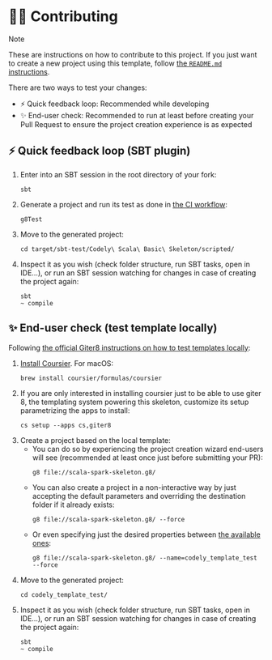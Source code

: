 # 🧑‍💻 Contributing

> [!NOTE]
> These are instructions on how to contribute to this project.
> If you just want to create a new project using this template, follow [the `README.md` instructions](README.md).

There are two ways to test your changes:

- ⚡ Quick feedback loop: Recommended while developing
- ✨ End-user check: Recommended to run at least before creating your Pull Request to ensure the project creation experience is as expected

## ⚡ Quick feedback loop (SBT plugin)

1. Enter into an SBT session in the root directory of your fork:
   ```shell
   sbt
   ```
2. Generate a project and run its test as done in [the CI workflow](.github/workflows/ci.yml):
   ```shell
   g8Test
   ```
3. Move to the generated project:
   ```shell
   cd target/sbt-test/Codely\ Scala\ Basic\ Skeleton/scripted/
   ```
4. Inspect it as you wish (check folder structure, run SBT tasks, open in IDE…), or run an SBT session watching for changes in case of creating the project again:
   ```shell
   sbt
   ~ compile
   ```

## ✨ End-user check (test template locally)

Following [the official Giter8 instructions on how to test templates locally](https://www.foundweekends.org/giter8/testing.html):

1. [Install Coursier](https://get-coursier.io/docs/cli-installation). For macOS:
   ```shell
   brew install coursier/formulas/coursier
   ```
2. If you are only interested in installing coursier just to be able to use giter 8, the templating system powering this skeleton, customize its setup parametrizing the apps to install:
   ```shell
   cs setup --apps cs,giter8
   ```
3. Create a project based on the local template:
   - You can do so by experiencing the project creation wizard end-users will see (recommended at least once just before submitting your PR):
     ```shell
     g8 file://scala-spark-skeleton.g8/
     ```
   - You can also create a project in a non-interactive way by just accepting the default parameters and overriding the destination folder if it already exists:
     ```shell
     g8 file://scala-spark-skeleton.g8/ --force
     ```
   - Or even specifying just the desired properties between [the available ones](src/main/g8/default.properties):
     ```shell
     g8 file://scala-spark-skeleton.g8/ --name=codely_template_test --force
     ```
4. Move to the generated project:
   ```shell
   cd codely_template_test/
   ```
5. Inspect it as you wish (check folder structure, run SBT tasks, open in IDE…), or run an SBT session watching for changes in case of creating the project again:
   ```shell
   sbt
   ~ compile
   ```


